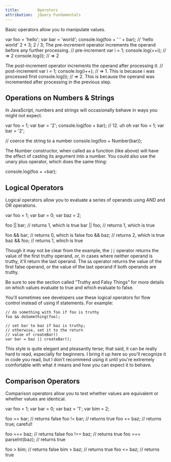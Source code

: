 ```yaml
---
title:        Operators
attribution:  jQuery Fundamentals
---
```

Basic operators allow you to manipulate values.

<javascript caption="Concatenation">
var foo = 'hello';
var bar = 'world';
console.log(foo + ' ' + bar); // 'hello world'
</javascript>

<javascript caption="Multiplication and division">
2 * 3;
2 / 3;
</javascript>

<javascript caption="Incrementing and decrementing">
The pre-increment operator increments the operand before any further processing.
// pre-increment
var i = 1;
console.log(++i); // => 2
console.log(i); // => 2

The post-increment operator increments the operand after processing it.
// post-increment
var i = 1;
console.log(i++); // => 1. This is because i was processed first
console.log(i); // => 2. This is because the operand was incremented after processing in the previous step.
</javascript>

## Operations on Numbers & Strings

In JavaScript, numbers and strings will occasionally behave in ways you might
not expect.

<javascript caption="Addition vs. Concatenation">
var foo = 1;
var bar = '2';
console.log(foo + bar);  // 12. uh oh
</javascript>

<javascript caption="Forcing a string to act as a number">
var foo = 1;
var bar = '2';

// coerce the string to a number
console.log(foo + Number(bar));
</javascript>

The Number constructor, when called as a function (like above) will have the
effect of casting its argument into a number. You could also use the unary plus
operator, which does the same thing:

<javascript caption="Forcing a string to act as a number (using the unary-plus operator)">
console.log(foo + +bar);
</javascript>

## Logical Operators

Logical operators allow you to evaluate a series of operands using AND and OR
operations.

<javascript caption="Logical AND and OR operators">
var foo = 1;
var bar = 0;
var baz = 2;

foo || bar;   // returns 1, which is true
bar || foo;   // returns 1, which is true

foo && bar;   // returns 0, which is false
foo && baz;   // returns 2, which is true
baz && foo;   // returns 1, which is true
</javascript>

Though it may not be clear from the example, the `||` operator returns the value
of the first truthy operand, or, in cases where neither operand is truthy,
it'll return the last operand. The `&&` operator returns the value of
the first false operand, or the value of the last operand if both operands are
truthy.

Be sure to see the section called “Truthy and Falsy Things” for more
details on which values evaluate to true and which evaluate to false.

<div class="note" markdown="1">
You'll sometimes see developers use these logical operators for flow control
instead of using if statements. For example:

    // do something with foo if foo is truthy
    foo && doSomething(foo);

    // set bar to baz if baz is truthy;
    // otherwise, set it to the return
    // value of createBar()
    var bar = baz || createBar();

This style is quite elegant and pleasantly terse; that said, it can be really
hard to read, especially for beginners. I bring it up here so you'll recognize
it in code you read, but I don't recommend using it until you're extremely
comfortable with what it means and how you can expect it to behave.
</div>

## Comparison Operators

Comparison operators allow you to test whether values are equivalent or whether
values are identical.

<javascript caption="Comparison operators">
var foo = 1;
var bar = 0;
var baz = '1';
var bim = 2;

foo == bar;   // returns false
foo != bar;   // returns true
foo == baz;   // returns true; careful!

foo === baz;             // returns false
foo !== baz;             // returns true
foo === parseInt(baz);   // returns true

foo > bim;    // returns false
bim > baz;    // returns true
foo <= baz;   // returns true
</javascript>
